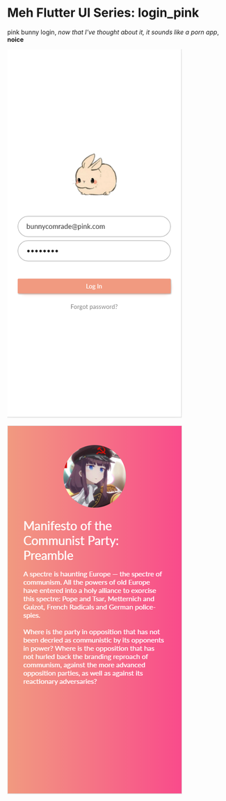 # Meh Flutter UI Series: login_pink
pink bunny login, *now that I've thought about it, it sounds like a porn app*, **noice**

![bunny login](./loginpage.PNG)

![comrade home](./homepage.PNG)
